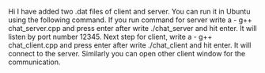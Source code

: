 Hi I have added two .dat files of client and server. You can run it in Ubuntu using the following command.
If you run command for server write a - g++ chat_server.cpp and press enter after write ./chat_server and hit enter. It will listen by port number 12345.
Next step for client, write a - g++ chat_client.cpp and press enter after write ./chat_client and hit enter. It will connect to the server.
Similarly you can open other client window for the communication.

